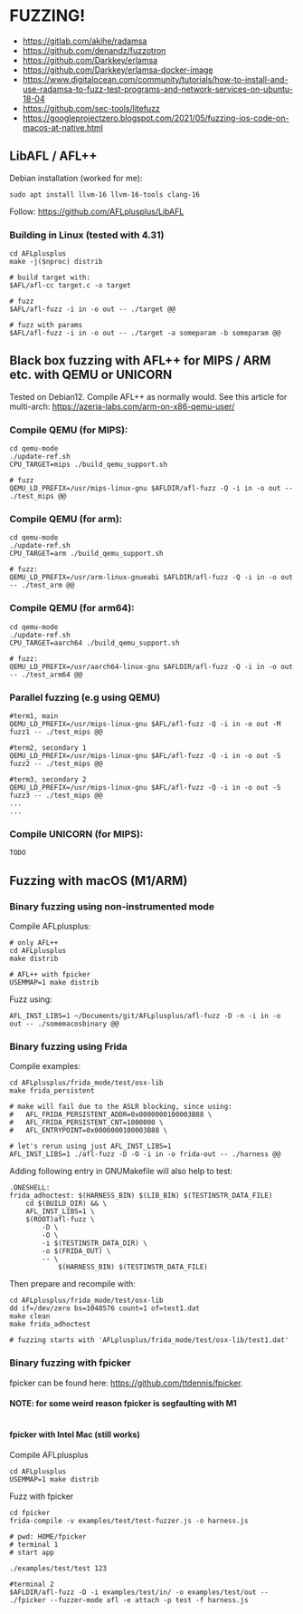 # FUZZING!

* https://gitlab.com/akihe/radamsa
* https://github.com/denandz/fuzzotron
* https://github.com/Darkkey/erlamsa
* https://github.com/Darkkey/erlamsa-docker-image
* https://www.digitalocean.com/community/tutorials/how-to-install-and-use-radamsa-to-fuzz-test-programs-and-network-services-on-ubuntu-18-04
* https://github.com/sec-tools/litefuzz
* https://googleprojectzero.blogspot.com/2021/05/fuzzing-ios-code-on-macos-at-native.html

## LibAFL / AFL++
Debian installation (worked for me):

```
sudo apt install llvm-16 llvm-16-tools clang-16
```

Follow: https://github.com/AFLplusplus/LibAFL

### Building in Linux (tested with 4.31)

```
cd AFLplusplus
make -j($nproc) distrib

# build target with:
$AFL/afl-cc target.c -o target

# fuzz
$AFL/afl-fuzz -i in -o out -- ./target @@

# fuzz with params
$AFL/afl-fuzz -i in -o out -- ./target -a someparam -b someparam @@
```

## Black box fuzzing with AFL++ for MIPS / ARM etc. with QEMU or UNICORN

Tested on Debian12. Compile AFL++ as normally would. See this article for multi-arch: https://azeria-labs.com/arm-on-x86-qemu-user/

### Compile QEMU (for MIPS):
```
cd qemu-mode
./update-ref.sh
CPU_TARGET=mips ./build_qemu_support.sh

# fuzz
QEMU_LD_PREFIX=/usr/mips-linux-gnu $AFLDIR/afl-fuzz -Q -i in -o out -- ./test_mips @@
```

### Compile QEMU (for arm):
```
cd qemu-mode
./update-ref.sh
CPU_TARGET=arm ./build_qemu_support.sh

# fuzz:
QEMU_LD_PREFIX=/usr/arm-linux-gnueabi $AFLDIR/afl-fuzz -Q -i in -o out -- ./test_arm @@
```

### Compile QEMU (for arm64):
```
cd qemu-mode
./update-ref.sh
CPU_TARGET=aarch64 ./build_qemu_support.sh

# fuzz:
QEMU_LD_PREFIX=/usr/aarch64-linux-gnu $AFLDIR/afl-fuzz -Q -i in -o out -- ./test_arm64 @@
```

### Parallel fuzzing (e.g using QEMU)
```
#term1, main
QEMU_LD_PREFIX=/usr/mips-linux-gnu $AFL/afl-fuzz -Q -i in -o out -M fuzz1 -- ./test_mips @@

#term2, secondary 1
QEMU_LD_PREFIX=/usr/mips-linux-gnu $AFL/afl-fuzz -Q -i in -o out -S fuzz2 -- ./test_mips @@

#term3, secondary 2
QEMU_LD_PREFIX=/usr/mips-linux-gnu $AFL/afl-fuzz -Q -i in -o out -S fuzz3 -- ./test_mips @@
...
...
```

### Compile UNICORN (for MIPS):
```
TODO
```



## Fuzzing with macOS (M1/ARM)

### Binary fuzzing using non-instrumented mode

Compile AFLplusplus:
```
# only AFL++
cd AFLplusplus
make distrib

# AFL++ with fpicker
USEMMAP=1 make distrib
```

Fuzz using:
```
AFL_INST_LIBS=1 ~/Documents/git/AFLplusplus/afl-fuzz -D -n -i in -o out -- ./somemacosbinary @@
```

### Binary fuzzing using Frida
Compile examples:
```
cd AFLplusplus/frida_mode/test/osx-lib
make frida_persistent

# make will fail due to the ASLR blocking, since using:
# 	AFL_FRIDA_PERSISTENT_ADDR=0x0000000100003B88 \
#	AFL_FRIDA_PERSISTENT_CNT=1000000 \
#	AFL_ENTRYPOINT=0x0000000100003B88 \

# let's rerun using just AFL_INST_LIBS=1
AFL_INST_LIBS=1 ./afl-fuzz -D -O -i in -o frida-out -- ./harness @@
```

Adding following entry in GNUMakefile will also help to test:
```
.ONESHELL:
frida_adhoctest: $(HARNESS_BIN) $(LIB_BIN) $(TESTINSTR_DATA_FILE)
	cd $(BUILD_DIR) && \
	AFL_INST_LIBS=1 \
	$(ROOT)afl-fuzz \
		-D \
		-O \
		-i $(TESTINSTR_DATA_DIR) \
		-o $(FRIDA_OUT) \
		-- \
			$(HARNESS_BIN) $(TESTINSTR_DATA_FILE)

```

Then prepare and recompile with:
```
cd AFLplusplus/frida_mode/test/osx-lib
dd if=/dev/zero bs=1048576 count=1 of=test1.dat
make clean
make frida_adhoctest

# fuzzing starts with 'AFLplusplus/frida_mode/test/osx-lib/test1.dat'
```

### Binary fuzzing with fpicker
fpicker can be found here: https://github.com/ttdennis/fpicker.

#### NOTE: for some weird reason fpicker is segfaulting with M1
```
```


#### fpicker with Intel Mac (still works)
Compile AFLplusplus
```
cd AFLplusplus
USEMMAP=1 make distrib
```

Fuzz with fpicker
```
cd fpicker
frida-compile -v examples/test/test-fuzzer.js -o harness.js

# pwd: HOME/fpicker
# terminal 1
# start app

./examples/test/test 123

#terminal 2
$AFLDIR/afl-fuzz -D -i examples/test/in/ -o examples/test/out -- ./fpicker --fuzzer-mode afl -e attach -p test -f harness.js
```
